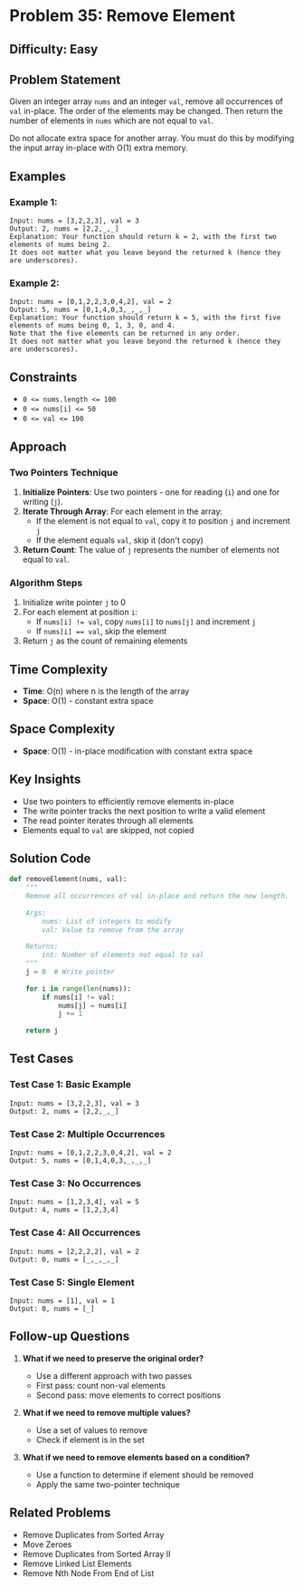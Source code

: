 # Problem 35: Remove Element

## Difficulty: Easy

## Problem Statement

Given an integer array `nums` and an integer `val`, remove all occurrences of `val` in-place. The order of the elements may be changed. Then return the number of elements in `nums` which are not equal to `val`.

Do not allocate extra space for another array. You must do this by modifying the input array in-place with O(1) extra memory.

## Examples

### Example 1:
```
Input: nums = [3,2,2,3], val = 3
Output: 2, nums = [2,2,_,_]
Explanation: Your function should return k = 2, with the first two elements of nums being 2.
It does not matter what you leave beyond the returned k (hence they are underscores).
```

### Example 2:
```
Input: nums = [0,1,2,2,3,0,4,2], val = 2
Output: 5, nums = [0,1,4,0,3,_,_,_]
Explanation: Your function should return k = 5, with the first five elements of nums being 0, 1, 3, 0, and 4.
Note that the five elements can be returned in any order.
It does not matter what you leave beyond the returned k (hence they are underscores).
```

## Constraints

- `0 <= nums.length <= 100`
- `0 <= nums[i] <= 50`
- `0 <= val <= 100`

## Approach

### Two Pointers Technique

1. **Initialize Pointers**: Use two pointers - one for reading (`i`) and one for writing (`j`).
2. **Iterate Through Array**: For each element in the array:
   - If the element is not equal to `val`, copy it to position `j` and increment `j`
   - If the element equals `val`, skip it (don't copy)
3. **Return Count**: The value of `j` represents the number of elements not equal to `val`.

### Algorithm Steps

1. Initialize write pointer `j` to 0
2. For each element at position `i`:
   - If `nums[i] != val`, copy `nums[i]` to `nums[j]` and increment `j`
   - If `nums[i] == val`, skip the element
3. Return `j` as the count of remaining elements

## Time Complexity

- **Time**: O(n) where n is the length of the array
- **Space**: O(1) - constant extra space

## Space Complexity

- **Space**: O(1) - in-place modification with constant extra space

## Key Insights

- Use two pointers to efficiently remove elements in-place
- The write pointer tracks the next position to write a valid element
- The read pointer iterates through all elements
- Elements equal to `val` are skipped, not copied

## Solution Code

```python
def removeElement(nums, val):
    """
    Remove all occurrences of val in-place and return the new length.
    
    Args:
        nums: List of integers to modify
        val: Value to remove from the array
        
    Returns:
        int: Number of elements not equal to val
    """
    j = 0  # Write pointer
    
    for i in range(len(nums)):
        if nums[i] != val:
            nums[j] = nums[i]
            j += 1
    
    return j
```

## Test Cases

### Test Case 1: Basic Example
```
Input: nums = [3,2,2,3], val = 3
Output: 2, nums = [2,2,_,_]
```

### Test Case 2: Multiple Occurrences
```
Input: nums = [0,1,2,2,3,0,4,2], val = 2
Output: 5, nums = [0,1,4,0,3,_,_,_]
```

### Test Case 3: No Occurrences
```
Input: nums = [1,2,3,4], val = 5
Output: 4, nums = [1,2,3,4]
```

### Test Case 4: All Occurrences
```
Input: nums = [2,2,2,2], val = 2
Output: 0, nums = [_,_,_,_]
```

### Test Case 5: Single Element
```
Input: nums = [1], val = 1
Output: 0, nums = [_]
```

## Follow-up Questions

1. **What if we need to preserve the original order?**
   - Use a different approach with two passes
   - First pass: count non-val elements
   - Second pass: move elements to correct positions

2. **What if we need to remove multiple values?**
   - Use a set of values to remove
   - Check if element is in the set

3. **What if we need to remove elements based on a condition?**
   - Use a function to determine if element should be removed
   - Apply the same two-pointer technique

## Related Problems

- Remove Duplicates from Sorted Array
- Move Zeroes
- Remove Duplicates from Sorted Array II
- Remove Linked List Elements
- Remove Nth Node From End of List
